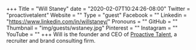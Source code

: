 +++
Title = "Will Staney"
date = "2020-02-07T10:24:26-08:00"
Twitter = "proactivetalent"
Website = ""
Type = "guest"
Facebook = ""
Linkedin = "https://www.linkedin.com/in/willstaney/"
Pronouns = ""
GitHub = ""
Thumbnail = "img/guests/wstaney.jpg"
Pinterest = ""
Instagram = ""
YouTube = ""
+++
Will is the founder and CEO of [Proactive Talent](https://proactivetalent.com/), a recruiter and brand consulting firm.
